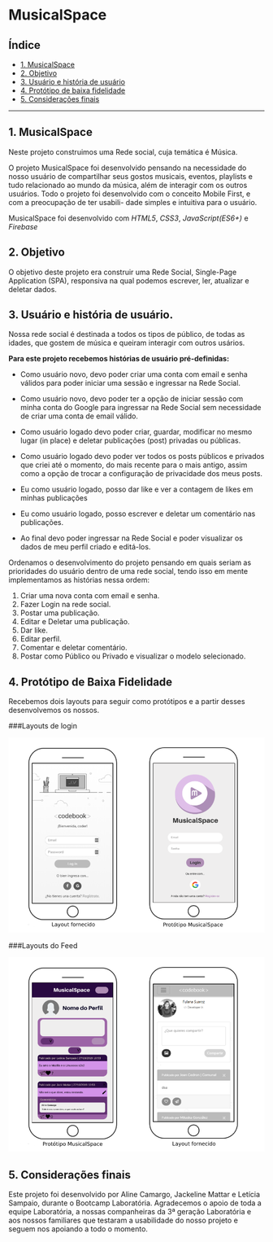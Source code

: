 # MusicalSpace

## Índice

* [1. MusicalSpace](#1-musicalspace)
* [2. Objetivo](#2-objetivo)
* [3. Usuário e história de usuário](#3-usuário-e-história-de-usuário)
* [4. Protótipo de baixa fidelidade](#4-protótipo-de-baixa-fidelidade)
* [5. Considerações finais](#5-considerações-finais)

*** 

## 1. MusicalSpace

Neste projeto construimos uma Rede social, cuja temática é Música.

O projeto MusicalSpace foi desenvolvido pensando na necessidade do nosso usuário de compartilhar
seus gostos musicais, eventos, playlists e tudo relacionado ao mundo da música, além de interagir
com os outros usuários.
Todo o projeto foi desenvolvido com o conceito Mobile First, e com a preocupação de ter usabili-
dade simples e intuitiva para o usuário.

MusicalSpace foi desenvolvido com *HTML5*, *CSS3*, *JavaScript(ES6+)* e *Firebase*

## 2. Objetivo

O objetivo deste projeto era construir uma Rede Social, Single-Page Application (SPA), responsiva na 
qual podemos escrever, ler, atualizar e deletar dados.

## 3. Usuário e história de usuário.

Nossa rede social é destinada a todos os tipos de público, de todas as idades, que gostem de música
e queiram interagir com outros usários.

**Para este projeto recebemos histórias de usuário pré-definidas:**

* Como usuário novo, devo poder criar uma conta com email e senha válidos para poder iniciar uma sessão e ingressar na Rede Social.

* Como usuário novo, devo poder ter a opção de iniciar sessão com minha conta do Google para ingressar na Rede Social sem necessidade de criar uma conta de email válido.

* Como usuário logado devo poder criar, guardar, modificar no mesmo lugar (in place) e deletar publicações (post) privadas ou públicas.

* Como usuário logado devo poder ver todos os posts públicos e privados que criei até o momento, do mais recente para o mais antigo, assim como a opção de trocar a configuração de privacidade dos meus posts.

* Eu como usuário logado, posso dar like e ver a contagem de likes em minhas publicações

* Eu como usuário logado, posso escrever e deletar um comentário nas publicações.

* Ao final devo poder ingressar na Rede Social e poder visualizar os dados de meu perfil criado e editá-los.

Ordenamos o desenvolvimento do projeto pensando em quais seriam as prioridades do usuário dentro de uma rede
social, tendo isso em mente implementamos as histórias nessa ordem:

1. Criar uma nova conta com email e senha.
2. Fazer Login na rede social.
3. Postar uma publicação.
4. Editar e Deletar uma publicação.
5. Dar like.
6. Editar perfil.
7. Comentar e deletar comentário.
8. Postar como Público ou Privado e visualizar o modelo selecionado.

## 4. Protótipo de Baixa Fidelidade

Recebemos dois layouts para seguir como protótipos e a partir desses desenvolvemos os nossos.

###Layouts de login

![](/src/image/loginpage.png)

###Layouts do Feed

![](/src/image/feed.png)

## 5. Considerações finais

Este projeto foi desenvolvido por Aline Camargo, Jackeline Mattar e Letícia Sampaio, durante o Bootcamp Laboratória.
Agradecemos o apoio de toda a equipe Laboratória, a nossas companheiras da 3ª geração Laboratória e aos 
nossos familiares que testaram a usabilidade do nosso projeto e seguem nos apoiando a todo o momento.



